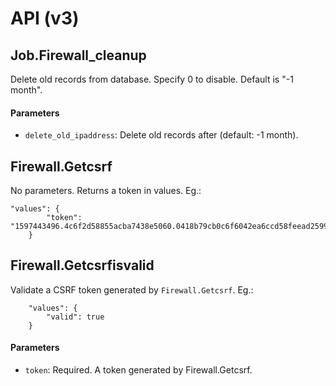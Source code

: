 # API (v3)

## Job.Firewall_cleanup
Delete old records from database. Specify 0 to disable. Default is "-1 month".

#### Parameters
* `delete_old_ipaddress`: Delete old records after (default: -1 month).

## Firewall.Getcsrf

No parameters. Returns a token in values. Eg.:
```
"values": {
        "token": "1597443496.4c6f2d58855acba7438e5060.0418b79cb0c6f6042ea6ccd58feead259923705b796689474b385c9b2158f9ca"
    }
```

## Firewall.Getcsrfisvalid

Validate a CSRF token generated by `Firewall.Getcsrf`. Eg.:
```
    "values": {
        "valid": true
    }
```
#### Parameters
* `token`: Required. A token generated by Firewall.Getcsrf.
